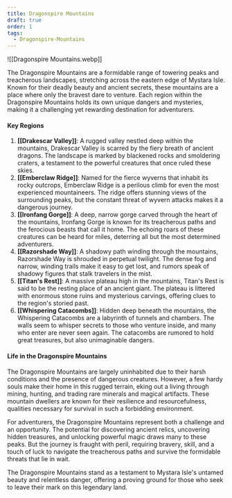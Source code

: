 ```yaml
---
title: Dragonspire Mountains
draft: true
order: 1
tags:
  - Dragonspire-Mountains
---
```


![[Dragonspire Mountains.webp]]

The Dragonspire Mountains are a formidable range of towering peaks and treacherous landscapes, stretching across the eastern edge of Mystara Isle. Known for their deadly beauty and ancient secrets, these mountains are a place where only the bravest dare to venture. Each region within the Dragonspire Mountains holds its own unique dangers and mysteries, making it a challenging yet rewarding destination for adventurers.

#### Key Regions

1. **[[Drakescar Valley]]**: A rugged valley nestled deep within the mountains, Drakescar Valley is scarred by the fiery breath of ancient dragons. The landscape is marked by blackened rocks and smoldering craters, a testament to the powerful creatures that once ruled these skies.
2. **[[Emberclaw Ridge]]**: Named for the fierce wyverns that inhabit its rocky outcrops, Emberclaw Ridge is a perilous climb for even the most experienced mountaineers. The ridge offers stunning views of the surrounding peaks, but the constant threat of wyvern attacks makes it a dangerous journey.
3. **[[Ironfang Gorge]]**: A deep, narrow gorge carved through the heart of the mountains, Ironfang Gorge is known for its treacherous paths and the ferocious beasts that call it home. The echoing roars of these creatures can be heard for miles, deterring all but the most determined adventurers.
4. **[[Razorshade Way]]**: A shadowy path winding through the mountains, Razorshade Way is shrouded in perpetual twilight. The dense fog and narrow, winding trails make it easy to get lost, and rumors speak of shadowy figures that stalk travelers in the mist.
5. **[[Titan's Rest]]**: A massive plateau high in the mountains, Titan's Rest is said to be the resting place of an ancient giant. The plateau is littered with enormous stone ruins and mysterious carvings, offering clues to the region's storied past.
6. **[[Whispering Catacombs]]**: Hidden deep beneath the mountains, the Whispering Catacombs are a labyrinth of tunnels and chambers. The walls seem to whisper secrets to those who venture inside, and many who enter are never seen again. The catacombs are rumored to hold great treasures, but also unimaginable dangers.

#### Life in the Dragonspire Mountains

The Dragonspire Mountains are largely uninhabited due to their harsh conditions and the presence of dangerous creatures. However, a few hardy souls make their home in this rugged terrain, eking out a living through mining, hunting, and trading rare minerals and magical artifacts. These mountain dwellers are known for their resilience and resourcefulness, qualities necessary for survival in such a forbidding environment.

For adventurers, the Dragonspire Mountains represent both a challenge and an opportunity. The potential for discovering ancient relics, uncovering hidden treasures, and unlocking powerful magic draws many to these peaks. But the journey is fraught with peril, requiring bravery, skill, and a touch of luck to navigate the treacherous paths and survive the formidable threats that lie in wait.

The Dragonspire Mountains stand as a testament to Mystara Isle's untamed beauty and relentless danger, offering a proving ground for those who seek to leave their mark on this legendary land.
